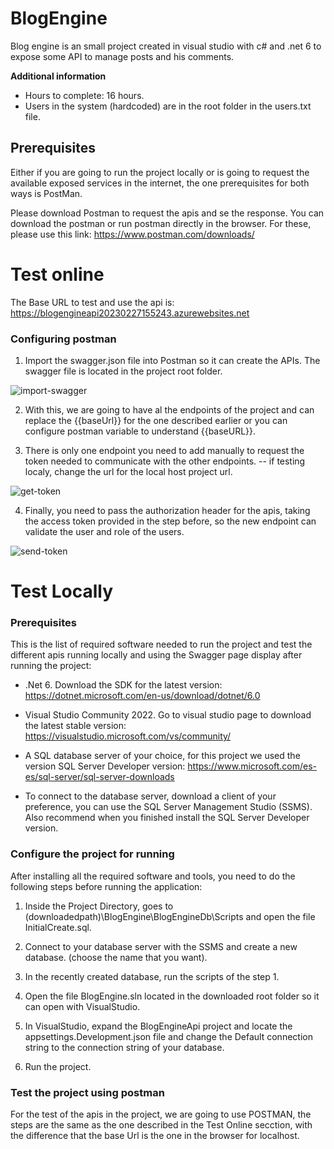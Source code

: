 # BlogEngine

Blog engine is an small project created in visual studio with c# and .net 6 to expose some API to manage posts and his comments.

<b>Additional information</b>

- Hours to complete: 16 hours.
- Users in the system (hardcoded) are in the root folder in the users.txt file.

## Prerequisites

Either if you are going to run the project locally or is going to request the available exposed services in the internet, the one prerequisites for both ways is PostMan.

Please download Postman to request the apis and se the response. You can download the postman or run postman directly in the browser. For these, please use this link:
https://www.postman.com/downloads/

# Test online

The Base URL to test and use the api is: https://blogengineapi20230227155243.azurewebsites.net

### Configuring postman

1. Import the swagger.json file into Postman so it can create the APIs. The swagger file is located in the project root folder.

![import-swagger](https://blogenginesta.blob.core.windows.net/images/import-swagger-api.PNG)

2. With this, we are going to have al the endpoints of the project and can replace the {{baseUrl}} for the one described earlier or you can configure postman variable to understand {{baseURL}}.

3. There is only one endpoint you need to add manually to request the token needed to communicate with the other endpoints. -- if testing localy, change the url for the local host project url.

![get-token](https://blogenginesta.blob.core.windows.net/images/request-token.PNG)

4. Finally, you need to pass the authorization header for the apis, taking the access token provided in the step before, so the new endpoint can validate the user and role of the users.

![send-token](https://blogenginesta.blob.core.windows.net/images/add-token-to-request.PNG)


# Test Locally
### Prerequisites

This is the list of required software needed to run the project and test the different apis running locally and using the Swagger page display after running the project:

* .Net 6. Download the SDK for the latest version: https://dotnet.microsoft.com/en-us/download/dotnet/6.0

* Visual Studio Community 2022. Go to visual studio page to download the latest stable version: https://visualstudio.microsoft.com/vs/community/

* A SQL database server of your choice, for this project we used the version SQL Server Developer version:
 https://www.microsoft.com/es-es/sql-server/sql-server-downloads

* To connect to the database server, download a client of your preference, you can use the SQL Server Management Studio (SSMS). Also recommend when you finished install the SQL Server Developer version.

### Configure the project for running

After installing all the required software and tools, you need to do the following steps before running the application:

1. Inside the Project Directory, goes to (downloadedpath)\BlogEngine\BlogEngineDb\Scripts and open the file InitialCreate.sql.

2. Connect to your database server with the SSMS and create a new database. (choose the name that you want).

3. In the recently created database, run the scripts of the step 1.

4. Open the file BlogEngine.sln located in the downloaded root folder so it can open with VisualStudio.

5. In VisualStudio, expand the BlogEngineApi project and locate the appsettings.Development.json file and change the Default connection string to the connection string of your database.

6. Run the project.

### Test the project using postman

For the test of the apis in the project, we are going to use POSTMAN, the steps are the same as the one described in the Test Online secction, with the difference that the base Url is the one in the browser for localhost.



